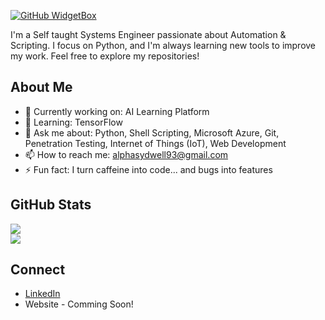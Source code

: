 [![GitHub WidgetBox](https://github-widgetbox.vercel.app/api/profile?username=alphac137&data=followers,repositories,stars,commits)](https://github.com/Jurredr/github-widgetbox)

I'm a Self taught Systems Engineer passionate about Automation & Scripting. I focus on Python, and I'm always learning new tools to improve my work. Feel free to explore my repositories!

## About Me
- 🔭 Currently working on: AI Learning Platform
- 🌱 Learning: TensorFlow
- 💬 Ask me about: Python, Shell Scripting, Microsoft Azure, Git, Penetration Testing, Internet of Things (IoT), Web Development
- 📫 How to reach me: alphasydwell93@gmail.com
- ⚡ Fun fact: I turn caffeine into code... and bugs into features


## GitHub Stats
![](https://github-readme-stats.vercel.app/api/top-langs/?username=alphac137&theme=dark&hide_border=false&include_all_commits=true&count_private=true&layout=compact)<br>
![](https://github-readme-stats.vercel.app/api?username=alphac137&theme=dark&hide_border=false&include_all_commits=true&count_private=true)

## Connect
- [LinkedIn](https://za.linkedin.com/in/alpha-sydwell-lebeloane)
- Website - Comming Soon!
